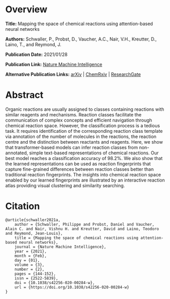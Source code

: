 # Overview
**Title:**
Mapping the space of chemical reactions using attention-based neural networks

**Authors:**
Schwaller, P., Probst, D., Vaucher, A.C., Nair, V.H., Kreutter, D., Laino, T., and Reymond, J.

**Publication Date:**
2021/01/28

**Publication Link:**
[Nature Machine Intelligence](https://www.nature.com/articles/s42256-020-00284-w)

**Alternative Publication Links:**
[arXiv](https://arxiv.org/abs/2012.06051) |
[ChemRxiv](https://chemrxiv.org/engage/chemrxiv/article-details/60c753a0bdbb89acf8a3a4b5) |
[ResearchGate](https://www.researchgate.net/publication/348851156_Mapping_the_space_of_chemical_reactions_using_attention-based_neural_networks)


# Abstract
Organic reactions are usually assigned to classes containing reactions with similar reagents and mechanisms.
Reaction classes facilitate the communication of complex concepts and efficient navigation through chemical reaction space.
However, the classification process is a tedious task.
It requires identification of the corresponding reaction class template via annotation of the number of molecules in the reactions, the reaction centre and the distinction between reactants and reagents.
Here, we show that transformer-based models can infer reaction classes from non-annotated, simple text-based representations of chemical reactions.
Our best model reaches a classification accuracy of 98.2%.
We also show that the learned representations can be used as reaction fingerprints that capture fine-grained differences between reaction classes better than traditional reaction fingerprints.
The insights into chemical reaction space enabled by our learned fingerprints are illustrated by an interactive reaction atlas providing visual clustering and similarity searching.


# Citation
```
@article{schwaller2021a,
    author = {Schwaller, Philippe and Probst, Daniel and Vaucher, Alain C. and Nair, Vishnu H. and Kreutter, David and Laino, Teodoro and Reymond, Jean-Louis},
    title = {Mapping the space of chemical reactions using attention-based neural networks},
    journal = {Nature Machine Intelligence},
    year = {2021},
    month = {Feb},
    day = {01},
    volume = {3},
    number = {2},
    pages = {144-152},
    issn = {2522-5839},
    doi = {10.1038/s42256-020-00284-w},
    url = {https://doi.org/10.1038/s42256-020-00284-w}
}
```
